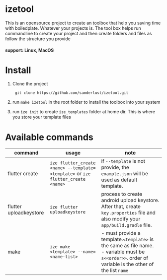 # izetool

This is an opensource project to create an toolbox that help you saving time with boiledplate. Whatever your projects is.
The tool box helps run commandline to create your project and then create folders and files as follow the structure you provide

#### support: Linux, MacOS

# Install

1. Clone the project

   ```
   	git clone https://github.com/samderlust/izetool.git
   ```

2. run `make izetool` in the root folder to install the toolbox into your system
3. run `ize init` to create `ize_templates` folder at home dir. This is where you store your template files

# Available commands

| command                | usage                                                                            | note                                                                                                                                                     |
| ---------------------- | -------------------------------------------------------------------------------- | -------------------------------------------------------------------------------------------------------------------------------------------------------- |
| flutter create         | `ize flutter_create <name> --template=<template>` or `ize flutter_create <name>` | if `--template` is not provide, the `example.json` will be used as default template.                                                                     |
| flutter uploadkeystore | `ize flutter uploadkeystore`                                                     | process to create android upload keystore. After that, create `key.properties` file and also modify your `app/build.gradle` file.                        |
| make                   | `ize make <template> --name=<name-list>`                                         | - must provide a template.`<template>` is the same as file name. <br> - variable must be `s<<order>>`. order of variable is the other of the list `name` |
